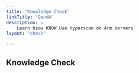 ```yaml
---
title: "Knowledge Check"
linkTitle: "QandA"
description: >
    Learn hzow KNOW Use Hyperscan on Arm servers
layout: "check"

---
```


## Knowledge Check